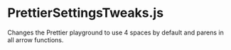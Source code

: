 # PrettierSettingsTweaks.js
Changes the Prettier playground to use 4 spaces by default and parens in all arrow functions.
